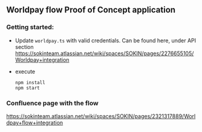 ## Worldpay flow Proof of Concept application

### Getting started:

- Update `worldpay.ts` with valid credentials. Can be found here, under API section  https://sokinteam.atlassian.net/wiki/spaces/SOKIN/pages/2276655105/Worldpay+integration

- execute

      npm install
      npm start



### Confluence page with the flow
https://sokinteam.atlassian.net/wiki/spaces/SOKIN/pages/2321317889/Worldpay+flow+integration
